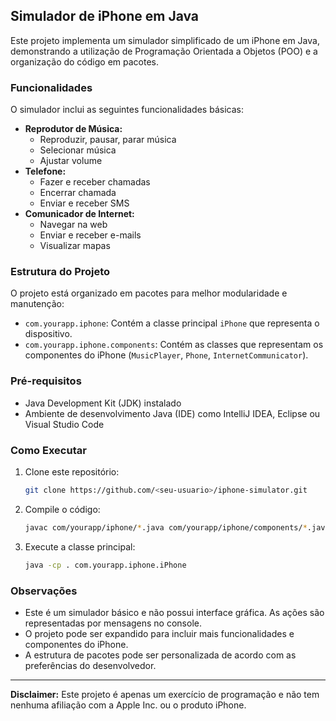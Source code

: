## Simulador de iPhone em Java

Este projeto implementa um simulador simplificado de um iPhone em Java, demonstrando a utilização de Programação Orientada a Objetos (POO) e a organização do código em pacotes.

### Funcionalidades

O simulador inclui as seguintes funcionalidades básicas:

* **Reprodutor de Música:**
    * Reproduzir, pausar, parar música
    * Selecionar música
    * Ajustar volume
* **Telefone:**
    * Fazer e receber chamadas
    * Encerrar chamada
    * Enviar e receber SMS
* **Comunicador de Internet:**
    * Navegar na web
    * Enviar e receber e-mails
    * Visualizar mapas

### Estrutura do Projeto

O projeto está organizado em pacotes para melhor modularidade e manutenção:

* `com.yourapp.iphone`: Contém a classe principal `iPhone` que representa o dispositivo.
* `com.yourapp.iphone.components`: Contém as classes que representam os componentes do iPhone (`MusicPlayer`, `Phone`, `InternetCommunicator`).

### Pré-requisitos

* Java Development Kit (JDK) instalado
* Ambiente de desenvolvimento Java (IDE) como IntelliJ IDEA, Eclipse ou Visual Studio Code

### Como Executar

1. Clone este repositório:

   ```bash
   git clone https://github.com/<seu-usuario>/iphone-simulator.git
   ```

2. Compile o código:

   ```bash
   javac com/yourapp/iphone/*.java com/yourapp/iphone/components/*.java
   ```

3. Execute a classe principal:

   ```bash
   java -cp . com.yourapp.iphone.iPhone
   ```

### Observações

* Este é um simulador básico e não possui interface gráfica. As ações são representadas por mensagens no console.
* O projeto pode ser expandido para incluir mais funcionalidades e componentes do iPhone.
* A estrutura de pacotes pode ser personalizada de acordo com as preferências do desenvolvedor.

---

**Disclaimer:** Este projeto é apenas um exercício de programação e não tem nenhuma afiliação com a Apple Inc. ou o produto iPhone.
